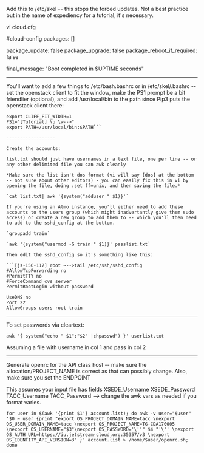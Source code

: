 Add this to /etc/skel -- this stops the forced updates. Not a best practice but in the name of expediency for a tutorial, it's necessary.

vi cloud.cfg

#cloud-config
packages: []

package_update: false
package_upgrade: false
package_reboot_if_required: false

final_message: "Boot completed in $UPTIME seconds"

------------------
You'll want to add a few things to /etc/bash.bashrc or in /etc/skel/.bashrc -- set the openstack client to fit the window, make the PS1 prompt be a bit friendlier (optional), and add /usr/local/bin to the path since Pip3 puts the openstack client there:


```## Added for Openstack tutorial
export CLIFF_FIT_WIDTH=1
PS1="[Tutorial] \u \w-->"
export PATH=/usr/local/bin:$PATH```

------------------

Create the accounts:

list.txt should just have usernames in a text file, one per line -- or any other delimited file you can awk cleanly

*Make sure the list isn't dos format (vi will say [dos] at the bottom -- not sure about other editors) - you can easily fix this in vi by opening the file, doing :set ff=unix, and then saving the file.*

`cat list.txt| awk '{system("adduser " $1)}'`  

If you're using an Atmo instance, you'll either need to add these accounts to the users group (which might inadvertantly give them sudo access) or create a new group to add them to -- which you'll then need to add to the sshd_config at the bottom.

`groupadd train`

`awk '{system("usermod -G train " $1)}' passlist.txt`

Then edit the sshd_config so it's something like this:

```[js-156-117] root ~-->tail /etc/ssh/sshd_config
#AllowTcpForwarding no
#PermitTTY no 
#ForceCommand cvs server
PermitRootLogin without-password

UseDNS no
Port 22
AllowGroups users root train
```

-----------------
To set passwords via cleartext:

`awk '{ system("echo " $1":"$2" |chpasswd") }' userlist.txt`

Assuming a file with username in col 1 and pass in col 2

-----------------
Generate openrc for the API class host -- make sure the allocation/PROJECT_NAME is correct as that can possibly change. Also, make sure you set the ENDPOINT

This assumes your input file has fields 
XSEDE_Username XSEDE_Password TACC_Username TACC_Password 
--> change the awk vars as needed if you format varies. 

`for user in $(awk '{print $1'} account.list); do awk -v user="$user" '$0 ~ user {print "export OS_PROJECT_DOMAIN_NAME=tacc \nexport OS_USER_DOMAIN_NAME=tacc \nexport OS_PROJECT_NAME=TG-CDA170005 \nexport OS_USERNAME="$3"\nexport OS_PASSWORD='\''" $4 "'\'' \nexport OS_AUTH_URL=https://iu.jetstream-cloud.org:35357/v3 \nexport OS_IDENTITY_API_VERSION=3" }' account.list > /home/$user/openrc.sh; done`


